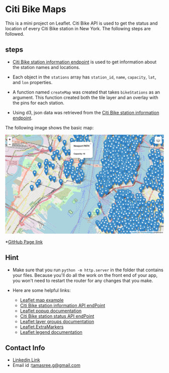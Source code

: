 # Citi Bike Maps

This is a mini project on Leaflet. Citi Bike API is used to get the status and location of every Citi Bike station in New York. The following steps are followed.

## steps

* [Citi Bike station information endpoint](https://gbfs.citibikenyc.com/gbfs/en/station_information.json) is used to get information about the station names and locations. 

* Each object in the `stations` array has `station_id`, `name`, `capacity`, `lat`, and `lon` properties.

* A function named `createMap` was  created that takes `bikeStations` as an argument. This function created both the tile layer and an overlay with the pins for each station.

* Using d3, json data was retrieved from the [Citi Bike station information endpoint](https://gbfs.citibikenyc.com/gbfs/en/station_information.json).

The following image shows the basic map:

![Citibike](images/tamasree.github.io_citi_bike_project_.png)

*[GitHub Page link](https://tamasree.github.io/citi_bike_project/)

## Hint

* Make sure that you run `python -m http.server` in the folder that contains your files. Because you'll do all the work on the front end of your app, you won't need to restart the router for any changes that you make.

* Here are some helpful links:

  * [Leaflet map example](https://leafletjs.com/reference-1.7.1.html#map-example)
  * [Citi Bike station information API endPoint](https://gbfs.citibikenyc.com/gbfs/en/station_information.json)
  * [Leaflet popup documentation](http://leafletjs.com/reference.html#popup)
  * [Citi Bike station status API endPoint](https://gbfs.citibikenyc.com/gbfs/en/station_status.json)
  * [Leaflet layer groups documentation](http://leafletjs.com/examples/layers-control/)
  * [Leaflet.ExtraMarkers](https://github.com/coryasilva/Leaflet.ExtraMarkers)
  * [Leaflet legend documentation](http://leafletjs.com/examples/choropleth/#custom-legend-control)
  
## Contact Info
* [Linkedin Link](https://www.linkedin.com/in/tamasree-sinha/)
* Email id :tamasree.g@gmail.com
